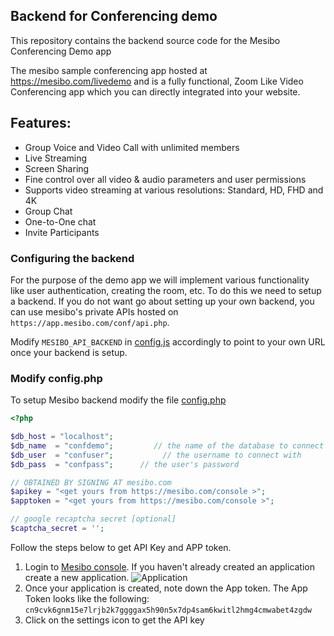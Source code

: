 ## Backend for Conferencing demo

This repository contains the backend source code for the Mesibo Conferencing Demo app

The mesibo sample conferencing app hosted at https://mesibo.com/livedemo and is a fully functional, Zoom Like Video Conferencing app which you can directly integrated into your website.

## Features:
- Group Voice and Video Call with unlimited members
- Live Streaming
- Screen Sharing
- Fine control over all video & audio parameters and user permissions
- Supports video streaming at various resolutions: Standard, HD, FHD and 4K
- Group Chat
- One-to-One chat
- Invite Participants

### Configuring the backend
For the purpose of the demo app we will implement various functionality like user authentication, creating the room, etc. To do this we need to setup a backend. If you do not want go about setting up your own backend, you can use mesibo's private APIs hosted on `https://app.mesibo.com/conf/api.php`. 

Modify `MESIBO_API_BACKEND` in [config.js](https://github.com/mesibo/conferencing/blob/master/live-demo/web/mesibo/config.js) accordingly to point to your own URL once your backend is setup.

### Modify config.php
To setup Mesibo backend modify the file [config.php](https://github.com/mesibo/conferencing/blob/master/live-demo/backend/config.php)

```php
<?php

$db_host = "localhost";
$db_name  = "confdemo";         // the name of the database to connect to
$db_user  = "confuser";           // the username to connect with
$db_pass  = "confpass";      // the user's password

// OBTAINED BY SIGNING AT mesibo.com
$apikey = "<get yours from https://mesibo.com/console >";
$apptoken = "<get yours from https://mesibo.com/console >";

// google recaptcha secret [optional]
$captcha_secret = '';
```
Follow the steps below to get API Key and APP token.

1. Login to [Mesibo console](https://mesibo.com/console). If you haven't already created an application create a new application.
![Application](https://mesibo.com/documentation/tutorials/first-app/images/app-token.jpg)
2. Once your application is created, note down the App token. The App Token looks like the following:
`cn9cvk6gnm15e7lrjb2k7ggggax5h90n5x7dp4sam6kwitl2hmg4cmwabet4zgdw`
3. Click on the settings icon to get the API key
